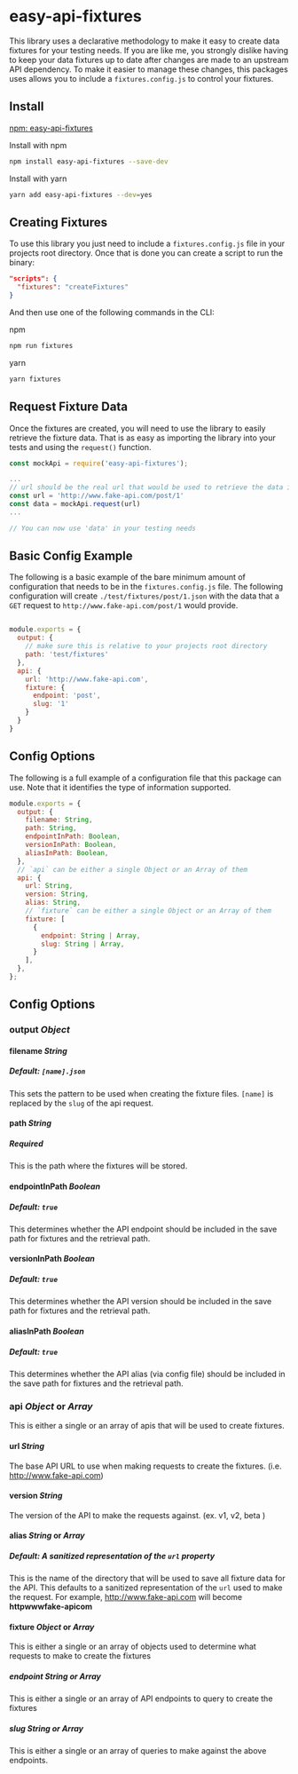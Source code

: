 # easy-api-fixtures

This library uses a declarative methodology to make it easy to create data fixtures for your testing needs.  If you are like me, you strongly dislike having to keep your data fixtures up to date after changes are made to an upstream API dependency.  To make it easier to manage these changes, this packages uses allows you to include a `fixtures.config.js` to control your fixtures.

## Install
[npm: easy-api-fixtures](https://www.npmjs.com/package/easy-api-fixtures)

Install with  npm
```bash
npm install easy-api-fixtures --save-dev
```

Install with yarn
```bash
yarn add easy-api-fixtures --dev=yes
```
## Creating Fixtures
To use this library you just need to include a `fixtures.config.js` file in your projects root directory.  Once that is done you can create a script to run the binary:
```json
"scripts": {
  "fixtures": "createFixtures"
}
```
And then use one of the following commands in the CLI:

npm
```bash
npm run fixtures
```

yarn
```bash
yarn fixtures
```

## Request Fixture Data

Once the fixtures are created, you will need to use the library to easily retrieve the fixture data.  That is as easy as importing the library into your tests and using the `request()` function.
```javascript
const mockApi = require('easy-api-fixtures');

...
// url should be the real url that would be used to retrieve the data in production
const url = 'http://www.fake-api.com/post/1'
const data = mockApi.request(url)
...

// You can now use 'data' in your testing needs
```
## Basic Config Example
The following is a basic example of the bare minimum amount of configuration that needs to be in the `fixtures.config.js` file.  The following configuration will create `./test/fixtures/post/1.json` with the data that a `GET` request to `http://www.fake-api.com/post/1` would provide.

```javascript

module.exports = {
  output: {
    // make sure this is relative to your projects root directory
    path: 'test/fixtures'
  },
  api: {
    url: 'http://www.fake-api.com',
    fixture: {
      endpoint: 'post',
      slug: '1'
    }
  }
}
```

## Config Options
The following is a full example of a configuration file that this package can use.  Note that it identifies the type of information supported.

```javascript
module.exports = {
  output: {
    filename: String,
    path: String,
    endpointInPath: Boolean,
    versionInPath: Boolean,
    aliasInPath: Boolean,
  },
  // `api` can be either a single Object or an Array of them
  api: {
    url: String,
    version: String,
    alias: String,
    // `fixture` can be either a single Object or an Array of them
    fixture: [
      {
        endpoint: String | Array,
        slug: String | Array,
      }
    ],
  },
};

```

## Config Options

### output _Object_
#### filename _String_
##### Default: `[name].json`
This sets the pattern to be used when creating the fixture files.  `[name]` is replaced by the `slug` of the api request.
#### path _String_
##### Required
This is the path where the fixtures will be stored.
#### endpointInPath _Boolean_
##### Default: `true`
This determines whether the API endpoint should be included in the save path for fixtures and the retrieval path.
#### versionInPath _Boolean_
##### Default: `true`
This determines whether the API version should be included in the save path for fixtures and the retrieval path.
#### aliasInPath _Boolean_
##### Default: `true`
This determines whether the API alias (via config file) should be included in the save path for fixtures and the retrieval path.
### api _Object_ or _Array_
This is either a single or an array of apis that will be used to create fixtures.
#### url _String_
The base API URL to use when making requests to create the fixtures. (i.e. http://www.fake-api.com)
#### version _String_
The version of the API to make the requests against. (ex. v1, v2, beta )
#### alias _String_ or _Array_
##### Default: _A sanitized representation of the `url` property_
This is the name of the directory that will be used to save all fixture data for the API.  This defaults to a sanitized representation of the `url` used to make the request.  For example, http://www.fake-api.com will become **httpwwwfake-apicom**
#### fixture _Object_ or _Array_
This is either a single or an array of objects used to determine what requests to make to create the fixtures
##### endpoint _String_ or _Array_
This is either a single or an array of API endpoints to query to create the fixtures
##### slug _String_ or _Array_
This is either a single or an array of queries to make against the above endpoints.

